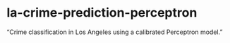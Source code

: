 # la-crime-prediction-perceptron
“Crime classification in Los Angeles using a calibrated Perceptron model.”
